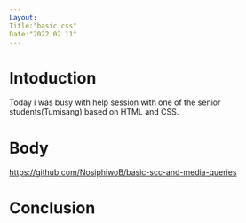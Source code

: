 ```yaml
---
Layout:
Title:"basic css"
Date:"2022 02 11"
---
```



# Intoduction

Today i was busy with help session with one of the senior students(Tumisang) based on HTML and CSS.

# Body



https://github.com/NosiphiwoB/basic-scc-and-media-queries

# Conclusion
